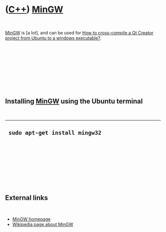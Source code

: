 



 

 

 

 

 

([C++](Cpp.htm)) [MinGW](CppMinGw.htm)
======================================

 

[MinGW](CppMinGw.htm) is \[a lot\], and can be used for [How to
cross-compile a Qt Creator project from Ubuntu to a windows
executable?](CppQtCrosscompileToWindows.htm).

 

 

 

 

 

Installing [MinGW](CppMinGw.htm) using the Ubuntu terminal
----------------------------------------------------------

 

  ---------------------------------
  ` sudo apt-get install mingw32`
  ---------------------------------

 

 

 

 

 

External links
--------------

 

-   [MinGW homepage](http://www.mingw.org)
-   [Wikipedia page about MinGW](http://en.wikipedia.org/wiki/MinGW)

 

 

 

 

 





 




